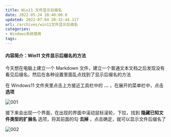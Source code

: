 ```yaml
---
title: Win11 文件显示后缀名
date: 2022-05-24 10:40:00.0
updated: 2022-07-04 20:32:44.117
url: /archives/win11文件显示后缀名
categories: 
- Windows系统使用
tags: 
---
```




#### 内容简介：Win11 文件显示后缀名的方法

<!--more-->

今天想在电脑上建立一个 Markdown 文件，建立一个普通文本文档之后发现没有看见后缀名，然后在各种设置里面乱点找到了显示后缀名的方法

在 Windows11 文件夹里点击上方接近工具栏中的 **...** ，在展开的菜单栏中，点击 **选项**

![001](http://img.shuyepl.com/202207042031813.png)

接下来会出现一个界面，在出现的界面中滚动鼠标滚轮，下拉，找到 **隐藏已知文件类型的扩展名** 选项，将其前面的勾 **去掉** ，点击确定，就可以显示文件后缀名了

![002](http://img.shuyepl.com/202207042031148.png)